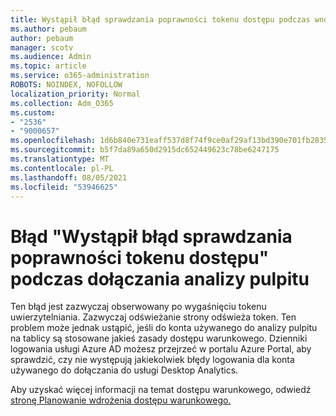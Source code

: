 ```yaml
---
title: Wystąpił błąd sprawdzania poprawności tokenu dostępu podczas wnoszania analizy komputerowej
ms.author: pebaum
author: pebaum
manager: scotv
ms.audience: Admin
ms.topic: article
ms.service: o365-administration
ROBOTS: NOINDEX, NOFOLLOW
localization_priority: Normal
ms.collection: Adm_O365
ms.custom:
- "2536"
- "9000657"
ms.openlocfilehash: 1d6b840e731eaff537d8f74f9ce0af29af13bd390e701fb2835e8718b4521158
ms.sourcegitcommit: b5f7da89a650d2915dc652449623c78be6247175
ms.translationtype: MT
ms.contentlocale: pl-PL
ms.lasthandoff: 08/05/2021
ms.locfileid: "53946625"
---
```

# <a name="there-was-an-error-validating-access-token-error-during-desktop-analytics-onboarding"></a>Błąd "Wystąpił błąd sprawdzania poprawności tokenu dostępu" podczas dołączania analizy pulpitu

Ten błąd jest zazwyczaj obserwowany po wygaśnięciu tokenu uwierzytelniania. Zazwyczaj odświeżanie strony odświeża token. Ten problem może jednak ustąpić, jeśli do konta używanego do analizy pulpitu na tablicy są stosowane jakieś zasady dostępu warunkowego. Dzienniki logowania usługi Azure AD możesz przejrzeć w portalu Azure Portal, aby sprawdzić, czy nie występują jakiekolwiek błędy logowania dla konta używanego do dołączania do usługi Desktop Analytics.

Aby uzyskać więcej informacji na temat dostępu warunkowego, odwiedź [stronę Planowanie wdrożenia dostępu warunkowego.](https://docs.microsoft.com/azure/active-directory/conditional-access/plan-conditional-access)